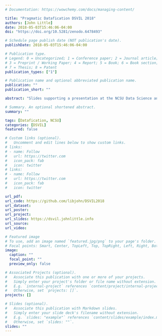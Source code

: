 ```yaml
---
# Documentation: https://wowchemy.com/docs/managing-content/

title: "Pragmatic Datafication DSVIL 2018"
authors: [John Little]
date: 2018-05-03T15:46:06-04:00
doi: "https://doi.org/10.5281/zenodo.6478493"

# Schedule page publish date (NOT publication's date).
publishDate: 2018-05-03T15:46:06-04:00

# Publication type.
# Legend: 0 = Uncategorized; 1 = Conference paper; 2 = Journal article;
# 3 = Preprint / Working Paper; 4 = Report; 5 = Book; 6 = Book section;
# 7 = Thesis; 8 = Patent
publication_types: ["1"]

# Publication name and optional abbreviated publication name.
publication: ""
publication_short: ""

abstract: "Slides supporting a presentation at the NCSU Data Science and Visualization Institute, 2018. Hosted by NCSU Libraries. June 6, 2018"

# Summary. An optional shortened abstract.
summary: ""

tags: [Datafication, NCSU]
categories: [DSVIL]
featured: false

# Custom links (optional).
#   Uncomment and edit lines below to show custom links.
# links:
# - name: Follow
#   url: https://twitter.com
#   icon_pack: fab
#   icon: twitter
# links:
# - name: Follow
#   url: https://twitter.com
#   icon_pack: fab
#   icon: twitter

url_pdf:
url_code: https://github.com/libjohn/DSVIL2018
url_dataset:
url_poster:
url_project:
url_slides: https://dsvil.johnlittle.info
url_source:
url_video:

# Featured image
# To use, add an image named `featured.jpg/png` to your page's folder. 
# Focal points: Smart, Center, TopLeft, Top, TopRight, Left, Right, BottomLeft, Bottom, BottomRight.
image:
  caption: ""
  focal_point: ""
  preview_only: false

# Associated Projects (optional).
#   Associate this publication with one or more of your projects.
#   Simply enter your project's folder or file name without extension.
#   E.g. `internal-project` references `content/project/internal-project/index.md`.
#   Otherwise, set `projects: []`.
projects: []

# Slides (optional).
#   Associate this publication with Markdown slides.
#   Simply enter your slide deck's filename without extension.
#   E.g. `slides: "example"` references `content/slides/example/index.md`.
#   Otherwise, set `slides: ""`.
slides: ""
---
```

